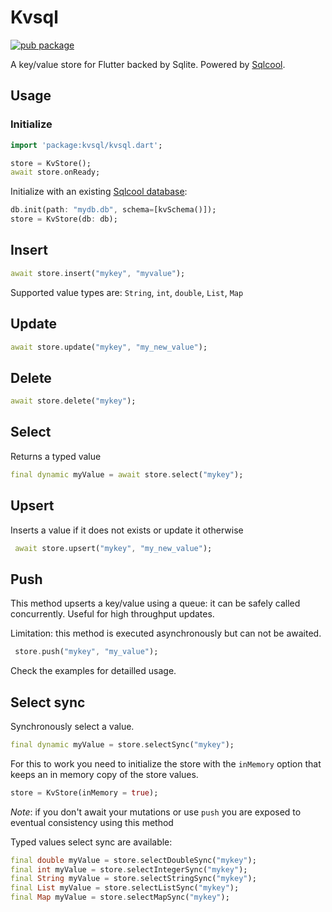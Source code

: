 # Kvsql

[![pub package](https://img.shields.io/pub/v/kvsql.svg)](https://pub.dartlang.org/packages/kvsql)

A key/value store for Flutter backed by Sqlite. Powered by [Sqlcool](https://github.com/synw/sqlcool).

## Usage

### Initialize

   ```dart
   import 'package:kvsql/kvsql.dart';

   store = KvStore();
   await store.onReady;
   ```

Initialize with an existing [Sqlcool database](https://github.com/synw/sqlcool):

   ```dart
   db.init(path: "mydb.db", schema=[kvSchema()]);
   store = KvStore(db: db);
   ```

## Insert

   ```dart
   await store.insert("mykey", "myvalue");
   ```

Supported value types are: `String`, `int`, `double`, `List`, `Map`

## Update

   ```dart
   await store.update("mykey", "my_new_value");
   ```

## Delete

   ```dart
   await store.delete("mykey");
   ```

## Select

Returns a typed value

   ```dart
   final dynamic myValue = await store.select("mykey");
   ```

## Upsert

Inserts a value if it does not exists or update it otherwise

   ```dart
    await store.upsert("mykey", "my_new_value");
   ```

## Push

This method upserts a key/value using a queue: it can be safely
called concurrently. Useful for high throughput updates.

Limitation: this method is executed asynchronously but can not be awaited.

   ```dart
    store.push("mykey", "my_value");
   ```

Check the examples for detailled usage.

## Select sync

Synchronously select a value.

   ```dart
   final dynamic myValue = store.selectSync("mykey");
   ```

For this to work you need to initialize the store with the `inMemory` option that keeps an in memory copy of the store values.

   ```dart
   store = KvStore(inMemory = true);
   ```

*Note*: if you don't await your mutations or use `push` you are exposed to
eventual consistency using this method

Typed values select sync are available:

   ```dart
   final double myValue = store.selectDoubleSync("mykey");
   final int myValue = store.selectIntegerSync("mykey");
   final String myValue = store.selectStringSync("mykey");
   final List myValue = store.selectListSync("mykey");
   final Map myValue = store.selectMapSync("mykey");
   ```
